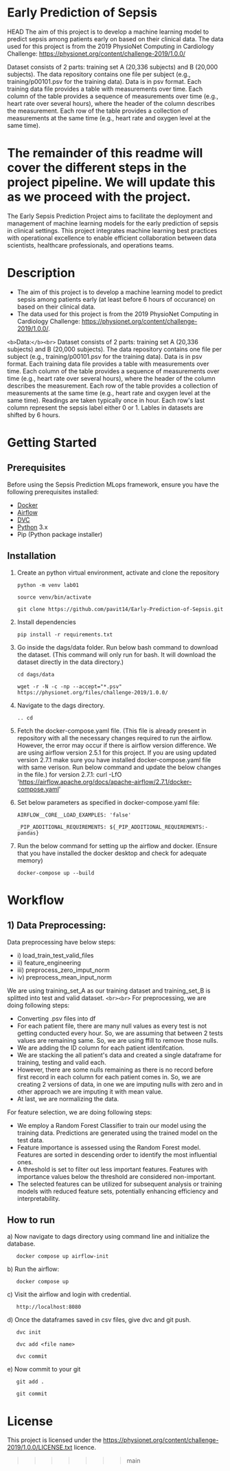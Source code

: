 # Early Prediction of Sepsis

HEAD
The aim of this project is to develop a machine learning model to predict sepsis among patients early on based on their clinical data.
The data used for this project is from the 2019 PhysioNet Computing in Cardiology Challenge: https://physionet.org/content/challenge-2019/1.0.0/

Dataset consists of 2 parts: training set A (20,336 subjects) and B (20,000 subjects). The data repository contains one file per subject (e.g., training/p00101.psv for the training data). Data is in psv format. Each training data file provides a table with measurements over time. Each column of the table provides a sequence of measurements over time (e.g., heart rate over several hours), where the header of the column describes the measurement. Each row of the table provides a collection of measurements at the same time (e.g., heart rate and oxygen level at the same time).

The remainder of this readme will cover the different steps in the project pipeline. We will update this as we proceed with the project.
========================================================================================================================================

The Early Sepsis Prediction Project aims to facilitate the deployment and management of machine learning models for the early prediction of sepsis in clinical settings. This project integrates machine learning best practices with operational excellence to enable efficient collaboration between data scientists, healthcare professionals, and operations teams.

# Description

- The aim of this project is to develop a machine learning model to predict sepsis among patients early (at least before 6 hours of occurance) on based on their clinical data.
- The data used for this project is from the 2019 PhysioNet Computing in Cardiology Challenge: https://physionet.org/content/challenge-2019/1.0.0/.

`<b>`Data:`</b><br>`
Dataset consists of 2 parts: training set A (20,336 subjects) and B (20,000 subjects). The data repository contains one file per subject (e.g., training/p00101.psv for the training data). Data is in psv format. Each training data file provides a table with measurements over time. Each column of the table provides a sequence of measurements over time (e.g., heart rate over several hours), where the header of the column describes the measurement. Each row of the table provides a collection of measurements at the same time (e.g., heart rate and oxygen level at the same time). Readings are taken typically once in hour. Each row's last column represent the sepsis label either 0 or 1. Lables in datasets are shifted by 6 hours.

# Getting Started

## Prerequisites

Before using the Sepsis Prediction MLops framework, ensure you have the following prerequisites installed:

- [Docker](https://www.docker.com/get-started/)
- [Airflow](https://airflow.apache.org/docs/apache-airflow/stable/start.html)
- [DVC](https://airflow.apache.org/docs/apache-airflow/stable/start.html)
- [Python](https://www.python.org/downloads/) 3.x
- Pip (Python package installer)

## Installation

1) Create an python virtual environment, activate and clone the repository

   ```
   python -m venv lab01
   ```

   ```
   source venv/bin/activate
   ```

   ```
   git clone https://github.com/pavit14/Early-Prediction-of-Sepsis.git
   ```
2) Install dependencies

   ```
   pip install -r requirements.txt
   ```
3) Go inside the dags/data folder. Run below bash command to download the dataset. (This command will only run for bash. It will download the dataset directly in the data directory.)

   ```
   cd dags/data
   ```

   ```
   wget -r -N -c -np --accept="*.psv" https://physionet.org/files/challenge-2019/1.0.0/
   ```
4) Navigate to the dags directory.

   ```
   .. cd 
   ```
5) Fetch the docker-compose.yaml file. (This file is already present in repository with all the necessary changes required to run the airflow. However, the error may occur if there is airflow version difference. We are using airflow version 2.5.1 for this project. If you are using updated version 2.7.1 make sure you have installed docker-compose.yaml file with same verison. Run below command and update the below changes in the file.)
   for version 2.7.1:
   curl -LfO 'https://airflow.apache.org/docs/apache-airflow/2.7.1/docker-compose.yaml'
6) Set below parameters as specified in docker-compose.yaml file:

   ```
   AIRFLOW__CORE__LOAD_EXAMPLES: 'false'
   ```

   ```
   _PIP_ADDITIONAL_REQUIREMENTS: ${_PIP_ADDITIONAL_REQUIREMENTS:- pandas}
   ```
7) Run the below command for setting up the airflow and docker.
   (Ensure that you have installed the docker desktop and check for adequate memory)

   ```
   docker-compose up --build
   ```

# Workflow

## 1) Data Preprocessing:

Data preprocessing have below steps:

- i) load_train_test_valid_files
- ii) feature_engineering
- iii) preprocess_zero_imput_norm
- iv) preprocess_mean_input_norm

We are using training_set_A as our training dataset and training_set_B is splitted into test and valid dataset. `<br><br>`
For preprocessing, we are doing following steps:

- Converting .psv files into df
- For each patient file, there are many null values as every test is not getting conducted every hour. So, we are assuming that between 2 tests values are remaining same. So, we are using ffill to remove those nulls.
- We are adding the ID column for each patient identifcation.
- We are stacking the all patient's data and created a single dataframe for training, testing and valid each.
- However, there are some nulls remaining as there is no record before first record in each column for each patient comes in. So, we are creating 2 versions of data, in one we are imputing nulls with zero and in other approach we are imputing it with mean value.
- At last, we are normalizing the data.

For feature selection, we are doing following steps:

- We employ a Random Forest Classifier to train our model using the training data. Predictions are generated using the trained model on the test data.
- Feature importance is assessed using the Random Forest model. Features are sorted in descending order to identify the most influential ones.
- A threshold is set to filter out less important features. Features with importance values below the threshold are considered non-important.
- The selected features can be utilized for subsequent analysis or training models with reduced feature sets, potentially enhancing efficiency and interpretability.

## How to run

a) Now navigate to dags directory using command line and initialize the database.

```
   docker compose up airflow-init
```

b) Run the airflow:

```
   docker compose up
```

c) Visit the airflow and login with credential.

```
   http://localhost:8080
```

d) Once the dataframes saved in csv files, give dvc and git push.

```
   dvc init 
```

```
   dvc add <file name> 
```

```
   dvc commit
```

e) Now commit to your git

```
   git add .
```

```
   git commit 
```

# License

This project is licensed under the https://physionet.org/content/challenge-2019/1.0.0/LICENSE.txt licence.

>>>>>>> main
>>>>>>>
>>>>>>
>>>>>
>>>>
>>>
>>
